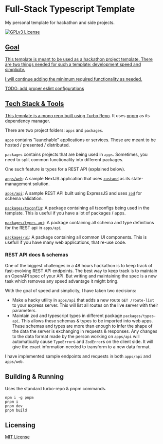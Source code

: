 # Full-Stack Typescript Template
My personal template for hackathon and side projects.

<a href="#license"><img alt="GPLv3 License" src="https://img.shields.io/github/license/d1vshar/fullstack-typescript-template">


## Goal

This template is meant to be used as a hackathon project template. There are two things needed for such a template: development speed and simplicity.

I will continue adding the minimum required functionality as needed.

TODO: add proper eslint configurations

## Tech Stack & Tools

This template is a mono repo built using [Turbo Repo](https://turbo.build/repo). It uses [pnpm](https://pnpm.io/) as its dependency manager.

There are two project folders: `apps` and `packages`.

`apps` contains "launchable" applications or services. These are meant to be hosted / presented / distributed.

`packages` contains projects that are being used in `apps`. Sometimes, you need to split common functionality into different packages.

One such feature is types for a REST API (explained below).

[`apps/web`](apps/web): A sample NextJS application that uses [`zustand`](https://github.com/pmndrs/zustand) as its state-management solution.

[`apps/api`](apps/api): A sample REST API built using ExpressJS and uses [`zod`](https://zod.dev) for schema validation.

[`packages/tsconfig`](packages/tsconfig): A package containing all tsconfigs being used in the template. This is useful if you have a lot of packages / apps.

[`packages/types-api`](packages/types-api): A package containing all schema and type definitions for the REST api in `apps/api`

[`packages/ui`](packages/ui): A package containing all common UI components. This is usefull if you have many web applications, that re-use code.

### REST API docs & schemas

One of the biggest challenges in a 48 hours hackathon is to keep track of fast-evolving REST API endpoints. The best way to keep track is to maintain an OpenAPI spec of your API. But writing and maintaining the spec is a new task which removes any speed advantage it might bring.

With the goal of speed and simplicity, I have taken two decisions:
- Make a hacky utility in `apps/api` that adds a new route `GET /route-list` to your express server. This will list all routes on the live server with their parameters.
- Maintain zod and typescript types in different package `packages/types-api`. This allows these schemas & types to be imported into web apps. These schemas and types are more than enough to infer the shape of the data the server is exchanging in requests & responses. Any changes to the data format made by the person working on `apps/api` will automatically cause `TypeError`s and `ZodError`s on the client side. It will give the exact information needed to transform to a new data format.

I have implemented sample endpoints and requests in both `apps/api` and `apps/web`.

## Building & Running

Uses the standard turbo-repo & pnpm commands.
```
npm i -g pnpm
pnpm i
pnpm dev
pnpm build
```

## Licensing

[MIT License](LICENSE.md)
